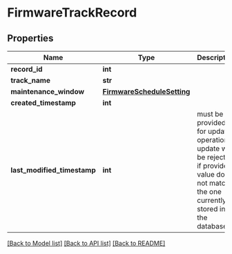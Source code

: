 # FirmwareTrackRecord

## Properties
Name | Type | Description | Notes
------------ | ------------- | ------------- | -------------
**record_id** | **int** |  | [optional] 
**track_name** | **str** |  | [optional] 
**maintenance_window** | [**FirmwareScheduleSetting**](FirmwareScheduleSetting.md) |  | [optional] 
**created_timestamp** | **int** |  | [optional] 
**last_modified_timestamp** | **int** | must be provided for update operation, update will be rejected if provided value does not match the one currently stored in the database | [optional] 

[[Back to Model list]](../README.md#documentation-for-models) [[Back to API list]](../README.md#documentation-for-api-endpoints) [[Back to README]](../README.md)


